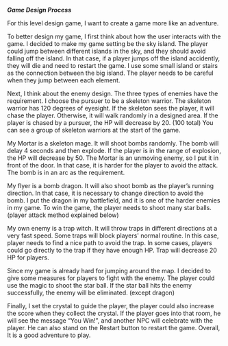 ***Game Design Process***

For this level design game, I want to create a game more like an adventure. 

To better design my game, I first think about how the user interacts with the game. I decided to make my game setting be the sky island. The player could jump between different islands in the sky, and they should avoid falling off the island. In that case, if a player jumps off the island accidently, they will die and need to restart the game. I use some small island or stairs as the connection between the big island. The player needs to be careful when they jump between each element.

Next, I think about the enemy design. The three types of enemies have the requirement. I choose the pursuer to be a skeleton warrior. The skeleton warrior has 120 degrees of eyesight. If the skeleton sees the player, it will chase the player. Otherwise, it will walk randomly in a designed area. If the player is chased by a pursuer, the HP will decrease by 20. (100 total) You can see a group of skeleton warriors at the start of the game.

My Mortar is a skeleton mage. It will shoot bombs randomly. The bomb will delay 4 seconds and then explode. If the player is in the range of explosion, the HP will decrease by 50. The Mortar is an unmoving enemy, so I put it in front of the door. In that case, it is harder for the player to avoid the attack. The bomb is in an arc as the requirement.

My flyer is a bomb dragon. It will also shoot bomb as the player’s running direction. In that case, it is necessary to change direction to avoid the bomb. I put the dragon in my battlefield, and it is one of the harder enemies in my game. To win the game, the player needs to shoot many star balls. (player attack method explained below)

My own enemy is a trap witch. It will throw traps in different directions at a very fast speed. Some traps will block players' normal routine. In this case, player needs to find a nice path to avoid the trap. In some cases, players could go directly to the trap if they have enough HP. Trap will decrease 20 HP for players.

Since my game is already hard for jumping around the map. I decided to give some measures for players to fight with the enemy. The player could use the magic to shoot the star ball. If the star ball hits the enemy successfully, the enemy will be eliminated. (except dragon)

Finally, I set the crystal to guide the player, the player could also increase the score when they collect the crystal. If the player goes into that room, he will see the message “You Win!”, and another NPC will celebrate with the player. He can also stand on the Restart button to restart the game. Overall, It is a good adventure to play.
